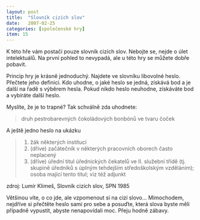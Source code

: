```yaml
---
layout: post
title:  "Slovník cizích slov"
date:   2007-02-25
categories: [společenské hry]
item: 15
---
```

K této hře vám postačí pouze slovník cizích slov. Nebojte se, nejde o úlet intelektuálů. Na první pohled to nevypadá, ale u této hry se můžete dobře pobavit.

Princip hry je krásně jednoduchý. Najdete ve slovníku libovolné heslo. Přečtete jeho definici. Kdo uhodne, o jaké heslo se jedná, získává bod a je další na řadě s výběrem hesla. Pokud nikdo heslo neuhodne, získáváte bod a vybíráte další heslo.

Myslíte, že je to trapné? Tak schválně zda uhodnete:

> druh pestrobarevných čokoládových bonbónů ve tvaru čoček

A ještě jedno heslo na ukázku

> 1) žák některých institucí
> 2) (dříve) začátečník v některých pracovních oborech často neplacený
> 3) (dříve) úřední titul úřednických čekatelů ve II. služební třídě (tj. skupině úředníků s úplným tehdejším středoškolským vzděláním); osoba 
mající tento titul; viz též adjunkt

zdroj: Lumír Klimeš, Slovník cizích slov, SPN 1985

Většinou víte, o co jde, ale vzpomenout si na cizí slovo... Mimochodem, nejdříve si přečtěte heslo sami pro sebe a posuďte, která slova byste měli případně vypustit, abyste nenapovídali moc. Přeju hodně zábavy.